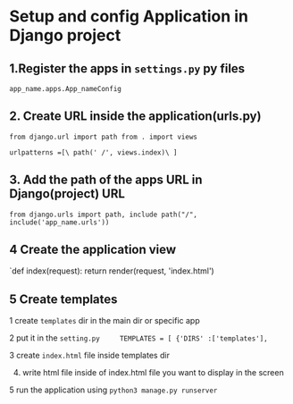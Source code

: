 # Setup and config Application in Django project
## 1.Register the apps in  `settings.py` py files

`app_name.apps.App_nameConfig`


## 2. Create URL inside the application(urls.py)

`from django.url import path
 from . import views`

`urlpatterns =[\
    path(' /', views.index)\
]`

## 3. Add the path of the apps URL in Django(project) URL

`from django.urls import path, include
path("/", include('app_name.urls'))`

## 4 Create the application view

`def index(request):
  return render(request, 'index.html')

## 5 Create templates

1  create `templates` dir in the main dir or specific app

2 put it in the `setting.py     TEMPLATES = [ {'DIRS' :['templates'],` 
 
3 create `index.html` file inside templates dir

4. write html file inside of index.html file you want to display in the screen

5 run the application using `python3 manage.py runserver`